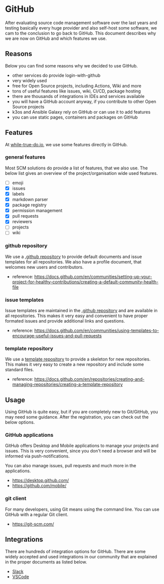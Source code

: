 # GitHub

After evaluating source code management software over the last years and testing
basically every huge provider and also self-host some software, we cam to the
conclusion to go back to GitHub. This document describes why we are now on
GitHub and which features we use.

## Reasons

Below you can find some reasons why we decided to use GitHub.

- other services do provide login-with-github
- very widely used
- free for Open Source projects, including Actions, Wiki and more
- tons of useful features like issues, wiki, CI/CD, package hosting
- there are thousands of integrations in IDEs and services available
- you will have a GitHub account anyway, if you contribute to other Open Source
  projects
- k3os and Ansible Galaxy rely on GitHub or can use it to add features
- you can use static pages, containers and packages on GitHub

## Features

At [while-true-do.io](https://while-true-do.io), we use some features directly
in GitHub.

### general features

Most SCM solutions do provide a list of features, that we also use. The below
list gives an overview of the project/organisation wide used features.

- [ ] emoji
- [x] issues
- [x] labels
- [x] markdown parser
- [x] package registry
- [x] permission management
- [x] pull requests
- [x] reviewers
- [ ] projects
- [ ] wiki

### github repository

We use a [.github repository](https://github.com/whiletruedoio/.github) to
provide default documents and issue templates for all repositories. We also have
a profile document, that welcomes new users and contributors.

- reference: <https://docs.github.com/en/communities/setting-up-your-project-for-healthy-contributions/creating-a-default-community-health-file>

### issue templates

Issue templates are maintained in the [.github repository](https://github.com/)
and are available in all repositories. This makes it very easy and convenient
to have proper formated issues and provide additional links and questions.

- reference: <https://docs.github.com/en/communities/using-templates-to-encourage-useful-issues-and-pull-requests>

### template repository

We use a [template repository](https://github.com/whiletruedoio/template) to
provide a skeleton for new repositories. This makes it very easy to create a new
repository and include some standard files.

- reference: <https://docs.github.com/en/repositories/creating-and-managing-repositories/creating-a-template-repository>

## Usage

Using GitHub is quite easy, but if you are completely new to Git/GitHub, you may
need some guidance. After the registration, you can check out the below options.

### GitHub applications

GitHub offers Desktop and Mobile applications to manage your projects and issues.
This is very convenient, since you don't need a browser and will be informed via
push-notifications.

You can also manage issues, pull requests and much more in the applications.

- <https://desktop.github.com/>
- <https://github.com/mobile/>

### git client

For many developers, using Git means using the command line. You can use GitHub
with a regular Git client.

- <https://git-scm.com/>

## Integrations

There are hundreds of integration options for GitHub. There are some widely
accepted and used integrations in our community that are explained in the proper
documents as listed below.

- [Slack](./SLACK.md)
- [VSCode](./VSCODE.md)
